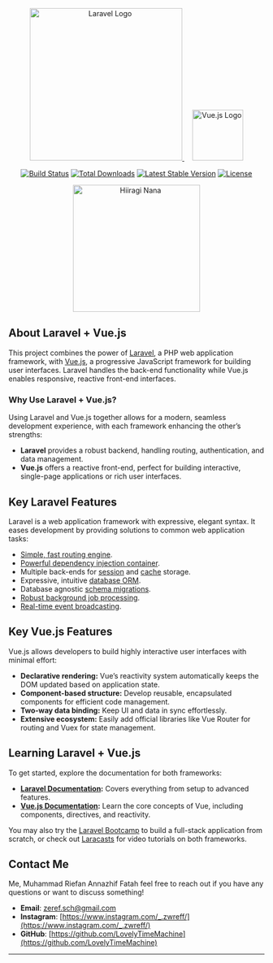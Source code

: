 <p align="center">
  <a href="https://laravel.com" target="_blank">
    <img src="https://raw.githubusercontent.com/laravel/art/master/logo-lockup/5%20SVG/2%20CMYK/1%20Full%20Color/laravel-logolockup-cmyk-red.svg" width="300" alt="Laravel Logo">
  </a>
  &nbsp;&nbsp;&nbsp;
  <a href="https://vuejs.org" target="_blank">
    <img src="https://vuejs.org/images/logo.png" width="100" alt="Vue.js Logo">
  </a>
</p>

<p align="center">
  <a href="https://github.com/laravel/framework/actions"><img src="https://github.com/laravel/framework/workflows/tests/badge.svg" alt="Build Status"></a>
  <a href="https://packagist.org/packages/laravel/framework"><img src="https://img.shields.io/packagist/dt/laravel/framework" alt="Total Downloads"></a>
  <a href="https://packagist.org/packages/laravel/framework"><img src="https://img.shields.io/packagist/v/laravel/framework" alt="Latest Stable Version"></a>
  <a href="https://packagist.org/packages/laravel/framework"><img src="https://img.shields.io/packagist/l/laravel/framework" alt="License"></a>
</p>

<p align="center">
  <img src="https://static.wikia.nocookie.net/villains/images/f/f0/Nana_Hiiragianime12.jpg/revision/latest/scale-to-width-down/1000?cb=20230815001650" width="250" alt="Hiiragi Nana">
</p>

## About Laravel + Vue.js

This project combines the power of [Laravel](https://laravel.com), a PHP web application framework, with [Vue.js](https://vuejs.org/), a progressive JavaScript framework for building user interfaces. Laravel handles the back-end functionality while Vue.js enables responsive, reactive front-end interfaces.

### Why Use Laravel + Vue.js?

Using Laravel and Vue.js together allows for a modern, seamless development experience, with each framework enhancing the other’s strengths:

- **Laravel** provides a robust backend, handling routing, authentication, and data management.
- **Vue.js** offers a reactive front-end, perfect for building interactive, single-page applications or rich user interfaces.

## Key Laravel Features

Laravel is a web application framework with expressive, elegant syntax. It eases development by providing solutions to common web application tasks:

- [Simple, fast routing engine](https://laravel.com/docs/routing).
- [Powerful dependency injection container](https://laravel.com/docs/container).
- Multiple back-ends for [session](https://laravel.com/docs/session) and [cache](https://laravel.com/docs/cache) storage.
- Expressive, intuitive [database ORM](https://laravel.com/docs/eloquent).
- Database agnostic [schema migrations](https://laravel.com/docs/migrations).
- [Robust background job processing](https://laravel.com/docs/queues).
- [Real-time event broadcasting](https://laravel.com/docs/broadcasting).

## Key Vue.js Features

Vue.js allows developers to build highly interactive user interfaces with minimal effort:

- **Declarative rendering:** Vue’s reactivity system automatically keeps the DOM updated based on application state.
- **Component-based structure:** Develop reusable, encapsulated components for efficient code management.
- **Two-way data binding:** Keep UI and data in sync effortlessly.
- **Extensive ecosystem:** Easily add official libraries like Vue Router for routing and Vuex for state management.

## Learning Laravel + Vue.js

To get started, explore the documentation for both frameworks:

- **[Laravel Documentation](https://laravel.com/docs):** Covers everything from setup to advanced features.
- **[Vue.js Documentation](https://vuejs.org/guide/):** Learn the core concepts of Vue, including components, directives, and reactivity.

You may also try the [Laravel Bootcamp](https://bootcamp.laravel.com) to build a full-stack application from scratch, or check out [Laracasts](https://laracasts.com) for video tutorials on both frameworks.

## Contact Me

Me, Muhammad Riefan Annazhif Fatah feel free to reach out if you have any questions or want to discuss something!

- **Email**: [zeref.sch@gmail.com](mailto:zeref.sch@gmail.com)
- **Instagram**: [https://www.instagram.com/_.zwreff/](https://www.instagram.com/_.zwreff/)
- **GitHub**: [https://github.com/LovelyTimeMachine](https://github.com/LovelyTimeMachine)
---
